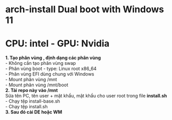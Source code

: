 # arch-install Dual boot with Windows 11
# CPU: intel - GPU: Nvidia
<b>1. Tạo phân vùng , định dạng các phân vùng </b></br>
    - Không cần tạo phân vùng swap </br>
    - Phân vùng boot - type: Linux root x86_64 </br>
    - Phân vùng EFI dùng chung với Windows </br>
    - Mount phân vùng /mnt </br>
    - Mount phân vùng /mnt/boot </br>
<b> 2. Tải repo này vào /mnt </b></br>
    Sửa tên PC, tên user + mật khẩu, mật khẩu cho user root trong file <b>install.sh</b> </br>
    - Chạy tệp install-base.sh </br>
    - Chạy tệp install.sh </br>
  <b> 3. Sau đó cài DE hoặc WM </b>
